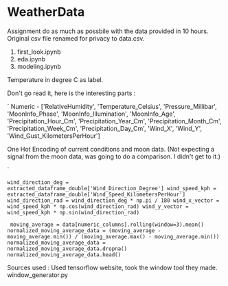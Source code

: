 # WeatherData

Assignment do as much as possbile with the data provided in 10 hours.  Original csv file renamed for privacy to data.csv.

1) first_look.ipynb
3) eda.ipynb
4) modeling.ipynb

Temperature in degree C as label.

Don't go read it, here is the interesting parts :


` 
 Numeric - ['RelativeHumidity', 'Temperature_Celsius', 'Pressure_Millibar', 'MoonInfo_Phase', 'MoonInfo_Illumination', 'MoonInfo_Age', 'Precipitation_Hour_Cm', 'Precipitation_Year_Cm', 'Precipitation_Month_Cm', 'Precipitation_Week_Cm', 'Precipitation_Day_Cm', 'Wind_X', 'Wind_Y', 'Wind_Gust_KilometersPerHour'] 

One Hot Encoding of current conditions and moon data. (Not expecting a signal from the moon data, was going to do a comparison.  I didn't get to it.)
       
`

`
wind_direction_deg = extracted_dataframe_double['Wind_Direction_Degree']
wind_speed_kph = extracted_dataframe_double['Wind_Speed_KilometersPerHour']
wind_direction_rad = wind_direction_deg * np.pi / 180
wind_x_vector = wind_speed_kph * np.cos(wind_direction_rad)
wind_y_vector = wind_speed_kph * np.sin(wind_direction_rad)
`


` 
moving_average = data[numeric_columns].rolling(window=3).mean()
normalized_moving_average_data = (moving_average - moving_average.min()) / (moving_average.max() - moving_average.min())
normalized_moving_average_data = normalized_moving_average_data.dropna()
normalized_moving_average_data.head()
`

Sources used : 
  Used tensorflow website, took the window tool they made.
  window_generator.py
